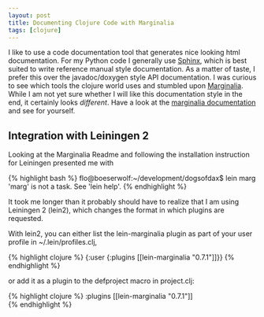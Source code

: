 ```yaml
---
layout: post
title: Documenting Clojure Code with Marginalia
tags: [clojure]
---
```


I like to use a code documentation tool that generates nice looking
html documentation.  For my Python code I generally use
[Sphinx](http://sphinx.pocoo.org), which is best suited to write
reference manual style documentation.  As a matter of taste, I prefer
this over the javadoc/doxygen style API documentation.  I was curious
to see which tools the clojure world uses and stumbled upon
[Marginalia](https://github.com/fogus/marginalia).  While I am not yet
sure whether I will like this documentation style in the end, it
certainly looks *different*.  Have a look at the [marginalia
documentation](http://fogus.me/fun/marginalia/) and see for yourself.

## Integration with Leiningen 2

Looking at the Marginalia Readme and following the installation instruction for Leiningen presented me with

{% highlight bash %}
flo@boeserwolf:~/development/dogsofdax$ lein marg
'marg' is not a task. See 'lein help'.
{% endhighlight %}

It took me longer than it probably should have to realize that I am using Leiningen 2 (lein2), which changes the format in which plugins are requested.

With lein2, you can either list the lein-marginalia plugin as part of your user profile in ~/.lein/profiles.clj,

{% highlight clojure %}
{:user {:plugins [[lein-marginalia "0.7.1"]]}}
{% endhighlight %}

or add it as a plugin to the defproject macro in project.clj:

{% highlight clojure %}
  :plugins [[lein-marginalia "0.7.1"]]  
{% endhighlight %}

